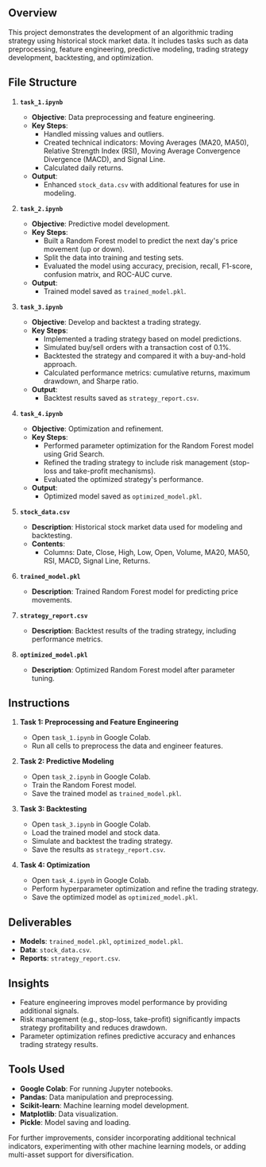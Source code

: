 
## Overview
This project demonstrates the development of an algorithmic trading strategy using historical stock market data. It includes tasks such as data preprocessing, feature engineering, predictive modeling, trading strategy development, backtesting, and optimization.

## File Structure

1. **`task_1.ipynb`**
   - **Objective**: Data preprocessing and feature engineering.
   - **Key Steps**:
     - Handled missing values and outliers.
     - Created technical indicators: Moving Averages (MA20, MA50), Relative Strength Index (RSI), Moving Average Convergence Divergence (MACD), and Signal Line.
     - Calculated daily returns.
   - **Output**:
     - Enhanced `stock_data.csv` with additional features for use in modeling.

2. **`task_2.ipynb`**
   - **Objective**: Predictive model development.
   - **Key Steps**:
     - Built a Random Forest model to predict the next day's price movement (up or down).
     - Split the data into training and testing sets.
     - Evaluated the model using accuracy, precision, recall, F1-score, confusion matrix, and ROC-AUC curve.
   - **Output**:
     - Trained model saved as `trained_model.pkl`.

3. **`task_3.ipynb`**
   - **Objective**: Develop and backtest a trading strategy.
   - **Key Steps**:
     - Implemented a trading strategy based on model predictions.
     - Simulated buy/sell orders with a transaction cost of 0.1%.
     - Backtested the strategy and compared it with a buy-and-hold approach.
     - Calculated performance metrics: cumulative returns, maximum drawdown, and Sharpe ratio.
   - **Output**:
     - Backtest results saved as `strategy_report.csv`.

4. **`task_4.ipynb`**
   - **Objective**: Optimization and refinement.
   - **Key Steps**:
     - Performed parameter optimization for the Random Forest model using Grid Search.
     - Refined the trading strategy to include risk management (stop-loss and take-profit mechanisms).
     - Evaluated the optimized strategy's performance.
   - **Output**:
     - Optimized model saved as `optimized_model.pkl`.

5. **`stock_data.csv`**
   - **Description**: Historical stock market data used for modeling and backtesting.
   - **Contents**:
     - Columns: Date, Close, High, Low, Open, Volume, MA20, MA50, RSI, MACD, Signal Line, Returns.

6. **`trained_model.pkl`**
   - **Description**: Trained Random Forest model for predicting price movements.

7. **`strategy_report.csv`**
   - **Description**: Backtest results of the trading strategy, including performance metrics.

8. **`optimized_model.pkl`**
   - **Description**: Optimized Random Forest model after parameter tuning.

## Instructions

1. **Task 1: Preprocessing and Feature Engineering**
   - Open `task_1.ipynb` in Google Colab.
   - Run all cells to preprocess the data and engineer features.

2. **Task 2: Predictive Modeling**
   - Open `task_2.ipynb` in Google Colab.
   - Train the Random Forest model.
   - Save the trained model as `trained_model.pkl`.

3. **Task 3: Backtesting**
   - Open `task_3.ipynb` in Google Colab.
   - Load the trained model and stock data.
   - Simulate and backtest the trading strategy.
   - Save the results as `strategy_report.csv`.

4. **Task 4: Optimization**
   - Open `task_4.ipynb` in Google Colab.
   - Perform hyperparameter optimization and refine the trading strategy.
   - Save the optimized model as `optimized_model.pkl`.

## Deliverables
- **Models**: `trained_model.pkl`, `optimized_model.pkl`.
- **Data**: `stock_data.csv`.
- **Reports**: `strategy_report.csv`.

## Insights
- Feature engineering improves model performance by providing additional signals.
- Risk management (e.g., stop-loss, take-profit) significantly impacts strategy profitability and reduces drawdown.
- Parameter optimization refines predictive accuracy and enhances trading strategy results.

## Tools Used
- **Google Colab**: For running Jupyter notebooks.
- **Pandas**: Data manipulation and preprocessing.
- **Scikit-learn**: Machine learning model development.
- **Matplotlib**: Data visualization.
- **Pickle**: Model saving and loading.

For further improvements, consider incorporating additional technical indicators, experimenting with other machine learning models, or adding multi-asset support for diversification.

